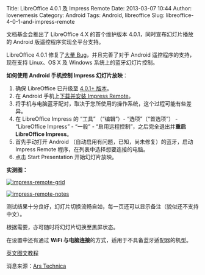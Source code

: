 Title: LibreOffice 4.0.1 及 Impress Remote
Date: 2013-03-07 10:44
Author: lovenemesis
Category: Android
Tags: Android, libreoffice
Slug: libreoffice-4-0-1-and-impress-remote

文档基金会推出了 LibreOffice 4.X 的首个维护版本
4.0.1，同时宣布幻灯片播放的 Android 版遥控程序实现全平台支持。

LibreOffice 4.0.1 修复了[大量
Bug](https://wiki.documentfoundation.org/ReleaseNotes/4.0#Most_Annoying_Bugs)，并且完善了对于
Android 遥控程序的支持，现在支持 Linux、OS X 及 Windows
系统上的蓝牙幻灯片控制。

**如何使用 Android 手机控制 Impress 幻灯片放映**：

1.  确保 LibreOffice 已升级至 [4.0.1+
    版本](http://www.libreoffice.org/download)。
2.  在 Android 手机上[下载并安装 Impress
    Remote](https://play.google.com/store/apps/details?id=org.libreoffice.impressremote&hl=en)。
3.  将手机与电脑蓝牙配对，取决于您所使用的操作系统，这个过程可能有些差异。
4.  在 LibreOffice Impress 的 “工具” （“编辑”）- “选项”（“首选项”） -
    “LibreOffice Impress” - “一般” -
    “启用远程控制”，之后完全退出并**重启 LibreOffice Impress**。
5.  首先手动打开 Android （自动启用有问题，已知，尚未修复）的蓝牙，启动
    Impress Remote 程序，在列表中选择想要连接的电脑。
6.  点击 Start Presentation 开始幻灯片放映。

**实测图：**

[![](http://lt-file.b0.upaiyun.com/files/2013/03/impress-remote-grid-140x250.png "impress-remote-grid")](http://lt-file.b0.upaiyun.com/files/2013/03/impress-remote-grid.png)

[![](http://lt-file.b0.upaiyun.com/files/2013/03/impress-remote-notes-140x250.png "impress-remote-notes")](http://lt-file.b0.upaiyun.com/files/2013/03/impress-remote-notes.png)

测试结果十分良好，幻灯片切换流畅自如，每一页还可以显示备注（貌似还不支持中文）。

根据需要，亦可随时将幻灯片切换至黑屏状态。

在设置中还有通过 **WiFi
与电脑连接**的方式，适用于不具备蓝牙适配器的机型。

[英文图文教程](https://wiki.documentfoundation.org/Development/Impress/RemoteHowTo)

消息来源：[Ars
Technica](http://arstechnica.com/information-technology/2013/03/use-your-smartphone-to-control-libreoffice-presentations-on-windows-os-x/)
